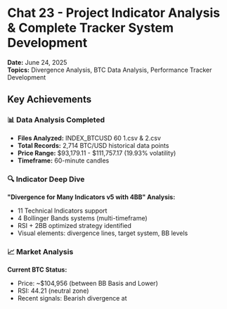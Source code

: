 # Chat 23 - Project Indicator Analysis & Complete Tracker System Development

**Date:** June 24, 2025  
**Topics:** Divergence Analysis, BTC Data Analysis, Performance Tracker Development

## Key Achievements

### 📊 Data Analysis Completed
- **Files Analyzed:** INDEX_BTCUSD 60 1.csv & 2.csv 
- **Total Records:** 2,714 BTC/USD historical data points
- **Price Range:** $93,179.11 - $111,757.17 (19.93% volatility)
- **Timeframe:** 60-minute candles

### 🔍 Indicator Deep Dive
**"Divergence for Many Indicators v5 with 4BB" Analysis:**
- 11 Technical Indicators support
- 4 Bollinger Bands systems (multi-timeframe)
- RSI + 2BB optimized strategy identified
- Visual elements: divergence lines, target system, BB levels

### 📈 Market Analysis
**Current BTC Status:**
- Price: ~$104,956 (between BB Basis and Lower)
- RSI: 44.21 (neutral zone)
- Recent signals: Bearish divergence at